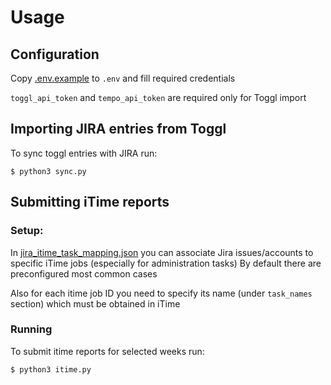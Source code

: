# Usage

## Configuration

Copy [.env.example](.env.example) to `.env` and fill required credentials

`toggl_api_token` and `tempo_api_token` are required only for Toggl import

## Importing JIRA entries from Toggl

To sync toggl entries with JIRA run:

`$ python3 sync.py`

## Submitting iTime reports

### Setup:
In [jira_itime_task_mapping.json](jira_itime_task_mapping.json) you can associate Jira issues/accounts to specific iTime jobs (especially for administration tasks)
By default there are preconfigured most common cases

Also for each itime job ID you need to specify its name (under `task_names` section) which must be obtained in iTime

### Running
To submit itime reports for selected weeks run:

`$ python3 itime.py`
